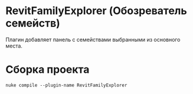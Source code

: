 # RevitFamilyExplorer (Обозреватель семейств)
Плагин добавляет панель с семействами выбранными из основного места.

# Сборка проекта
```
nuke compile --plugin-name RevitFamilyExplorer
```